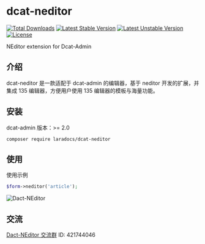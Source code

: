 # dcat-neditor

[![Total Downloads](https://poser.pugx.org/laradocs/dcat-neditor/d/total.svg)](https://packagist.org/packages/laradocs/dcat-neditor)
[![Latest Stable Version](https://poser.pugx.org/laradocs/dcat-neditor/v/stable.svg)](https://packagist.org/packages/laradocs/dcat-neditor)
[![Latest Unstable Version](https://poser.pugx.org/laradocs/dcat-neditor/v/unstable.svg)](https://packagist.org/packages/laradocs/dcat-neditor)
[![License](https://poser.pugx.org/laradocs/dcat-neditor/license.svg)](https://packagist.org/packages/laradocs/dcat-neditor)

NEditor extension for Dcat-Admin

## 介绍

dcat-neditor 是一款适配于 dcat-admin 的编辑器，基于 neditor 开发的扩展，并集成 135 编辑器，方便用户使用 135 编辑器的模板与海量功能。

## 安装

dcat-admin 版本：>= 2.0

```
composer require laradocs/dcat-neditor
```

## 使用

使用示例

```php
$form->neditor('article');
```

![Dact-NEditor](https://cdn.acewangpai.com/github%2Fdcat-neditor.png)

## 交流

[Dact-NEditor 交流群](https://qm.qq.com/cgi-bin/qm/qr?k=wR6sAwPtQ1wm1uTuuVjnwjhXIt4upg6J&jump_from=webapi) ID: 421744046
